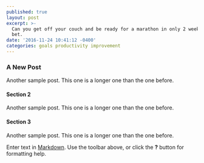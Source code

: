 ```yaml
---
published: true
layout: post
excerpt: >-
  Can you get off your couch and be ready for a marathon in only 2 weeks?  You
  bet.  
date: '2016-11-24 10:41:12 -0400'
categories: goals productivity improvement
---
```

### A New Post

Another sample post.  This one is a longer one than the one before.

#### Section 2

Another sample post.  This one is a longer one than the one before.

#### Section 3

Another sample post.  This one is a longer one than the one before.

Enter text in [Markdown](http://daringfireball.net/projects/markdown/). Use the toolbar above, or click the **?** button for formatting help.
